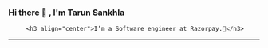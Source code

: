 ### Hi there 👋 , I'm Tarun Sankhla

         <h3 align="center">I’m a Software engineer at Razorpay.💜</h3>
<hr>

<!--
**tarunsankhlaRZP/tarunsankhlaRZP** is a ✨ _special_ ✨ repository because its `README.md` (this file) appears on your GitHub profile.

Here are some ideas to get you started:

- 🔭 I’m currently working on ...
- 🌱 I’m currently learning ...
- 👯 I’m looking to collaborate on ...
- 🤔 I’m looking for help with ...
- 💬 Ask me about ...
- 📫 How to reach me: ...
- 😄 Pronouns: ...
- ⚡ Fun fact: ...
-->
